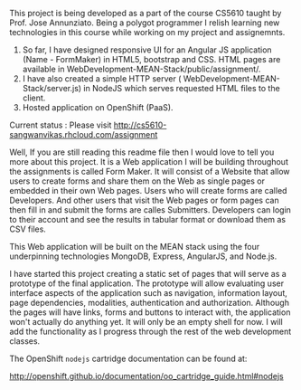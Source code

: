 This project is being developed as a part of the course CS5610 taught by Prof. Jose Annunziato. Being a polygot programmer I relish learning new technologies in this course while working on my project and assignemnts.

1. So far, I have designed responsive UI for an Angular JS application (Name - FormMaker) in HTML5, bootstrap and CSS. HTML pages are available in WebDevelopment-MEAN-Stack/public/assignment/.
2. I have also created a simple HTTP server ( WebDevelopment-MEAN-Stack/server.js) in NodeJS which serves requested HTML files to the client.
3. Hosted application on OpenShift (PaaS).

Current status : 
Please visit http://cs5610-sangwanvikas.rhcloud.com/assignment

Well, If you are still reading this readme file then I would love to tell you more about this project. It is a Web application I will be building throughout the assignments is called Form Maker. It will consist of a Website that allow users to create forms and share them on the Web as single pages or embedded in their own Web pages. Users who will create forms are called Developers. And other users that visit the Web pages or form pages can then fill in and submit the forms are calles Submitters. Developers can login to their account and see the results in tabular format or download them as CSV files.

This Web application will be built on the MEAN stack using the four underpinning technologies MongoDB, Express, AngularJS, and Node.js.

I have started this project creating a static set of pages that will serve as a prototype of the final application. The prototype will allow evaluating user interface aspects of the application such as navigation, information layout, page dependencies, modalities, authentication and authorization. Although the pages will have links, forms and buttons to interact with, the application won't actually do anything yet. It will only be an empty shell for now. I will add the functionality as I progress through the rest of the web development classes.

The OpenShift `nodejs` cartridge documentation can be found at:

http://openshift.github.io/documentation/oo_cartridge_guide.html#nodejs
